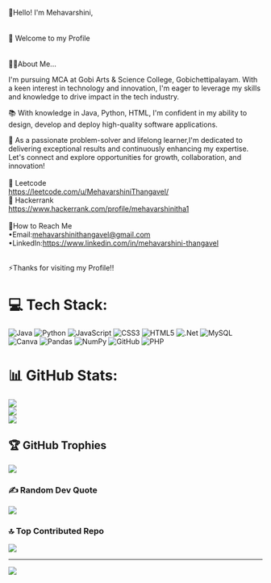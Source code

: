 👋Hello! I'm Mehavarshini,<br> <br>  
    🤩 Welcome to my Profile<br><br>  
💁‍♀️About Me...
<br> 

I'm pursuing MCA at Gobi Arts & Science College,
Gobichettipalayam. With a keen interest in technology and innovation, 
I'm eager to leverage my skills and knowledge to drive impact in the 
tech industry.<br>

📚 With knowledge in Java, Python, HTML, I'm confident in my ability to design, 
develop and deploy high-quality software applications.<br>

🤝 As a passionate problem-solver and lifelong learner,I'm dedicated to delivering 
exceptional results and continuously enhancing my expertise.<br> 
Let's connect and explore opportunities for growth, collaboration, and innovation!<br> 
<br>📌 Leetcode <br>https://leetcode.com/u/MehavarshiniThangavel/<br>📌 Hackerrank <br>https://www.hackerrank.com/profile/mehavarshinitha1<br><br>🎯How to Reach Me<br>  •Email:mehavarshinithangavel@gmail.com
•LinkedIn:https://www.linkedin.com/in/mehavarshini-thangavel<br><br>   

   ⚡Thanks for visiting my Profile!! <br>


# 💻 Tech Stack:
![Java](https://img.shields.io/badge/java-%23ED8B00.svg?style=for-the-badge&logo=openjdk&logoColor=white) ![Python](https://img.shields.io/badge/python-3670A0?style=for-the-badge&logo=python&logoColor=ffdd54) ![JavaScript](https://img.shields.io/badge/javascript-%23323330.svg?style=for-the-badge&logo=javascript&logoColor=%23F7DF1E) ![CSS3](https://img.shields.io/badge/css3-%231572B6.svg?style=for-the-badge&logo=css3&logoColor=white) ![HTML5](https://img.shields.io/badge/html5-%23E34F26.svg?style=for-the-badge&logo=html5&logoColor=white) ![.Net](https://img.shields.io/badge/.NET-5C2D91?style=for-the-badge&logo=.net&logoColor=white) ![MySQL](https://img.shields.io/badge/mysql-4479A1.svg?style=for-the-badge&logo=mysql&logoColor=white) ![Canva](https://img.shields.io/badge/Canva-%2300C4CC.svg?style=for-the-badge&logo=Canva&logoColor=white) ![Pandas](https://img.shields.io/badge/pandas-%23150458.svg?style=for-the-badge&logo=pandas&logoColor=white) ![NumPy](https://img.shields.io/badge/numpy-%23013243.svg?style=for-the-badge&logo=numpy&logoColor=white) ![GitHub](https://img.shields.io/badge/github-%23121011.svg?style=for-the-badge&logo=github&logoColor=white) ![PHP](https://img.shields.io/badge/php-%23777BB4.svg?style=for-the-badge&logo=php&logoColor=white)
# 📊 GitHub Stats:
![](https://github-readme-stats.vercel.app/api?username=MehavarshiniThangavel&theme=jolly&hide_border=false&include_all_commits=false&count_private=false)<br/>
![](https://github-readme-streak-stats.herokuapp.com/?user=MehavarshiniThangavel&theme=jolly&hide_border=false)<br/>
![](https://github-readme-stats.vercel.app/api/top-langs/?username=MehavarshiniThangavel&theme=jolly&hide_border=false&include_all_commits=false&count_private=false&layout=compact)

## 🏆 GitHub Trophies
![](https://github-profile-trophy.vercel.app/?username=MehavarshiniThangavel&theme=radical&no-frame=false&no-bg=true&margin-w=4)

### ✍️ Random Dev Quote
![](https://quotes-github-readme.vercel.app/api?type=horizontal&theme=radical)

### 🔝 Top Contributed Repo
![](https://github-contributor-stats.vercel.app/api?username=MehavarshiniThangavel&limit=5&theme=dark&combine_all_yearly_contributions=true)

---
[![](https://visitcount.itsvg.in/api?id=MehavarshiniThangavel&icon=0&color=0)](https://visitcount.itsvg.in)

<!-- Proudly created with GPRM ( https://gprm.itsvg.in ) -->
